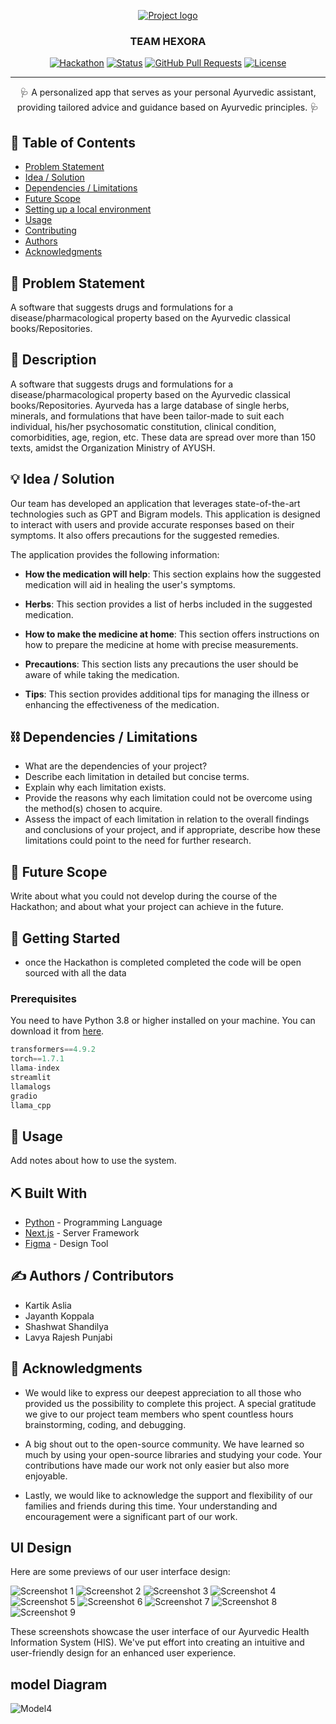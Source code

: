 <p align="center">
  <a href="" rel="noopener">
    <img src="https://i.imgur.com/AZ2iWek.png" alt="Project logo">
  </a>
</p>
<h3 align="center">TEAM HEXORA</h3>

<div align="center">

[![Hackathon](https://img.shields.io/badge/hackathon-name-orange.svg)](http://hackathon.url.com)
[![Status](https://img.shields.io/badge/status-active-success.svg)]()
[![GitHub Pull Requests](https://img.shields.io/github/issues-pr/kylelobo/The-Documentation-Compendium.svg)](https://github.com/kylelobo/The-Documentation-Compendium/pulls)
[![License](https://img.shields.io/badge/license-MIT-blue.svg)](LICENSE.md)

</div>

---

<p align="center"> 🩺 A personalized app that serves as your personal Ayurvedic assistant, providing tailored advice and guidance based on Ayurvedic principles. 🩺 </p>

## 📝 Table of Contents

- [Problem Statement](#problem_statement)
- [Idea / Solution](#idea)
- [Dependencies / Limitations](#limitations)
- [Future Scope](#future_scope)
- [Setting up a local environment](#getting_started)
- [Usage](#usage)
- [Contributing](../CONTRIBUTING.md)
- [Authors](#authors)
- [Acknowledgments](#acknowledgments)

## 🧐 Problem Statement <a name="problem_statement"></a>

A software that suggests drugs and formulations for a disease/pharmacological property based on the Ayurvedic classical books/Repositories.

## 🧐 Description

A software that suggests drugs and formulations for a disease/pharmacological property based on the Ayurvedic classical books/Repositories. Ayurveda has a large database of single herbs, minerals, and formulations that have been tailor-made to suit each individual, his/her psychosomatic constitution, clinical condition, comorbidities, age, region, etc. These data are spread over more than 150 texts, amidst the Organization Ministry of AYUSH.

## 💡 Idea / Solution <a name="idea"></a>

Our team has developed an application that leverages state-of-the-art technologies such as GPT and Bigram models. This application is designed to interact with users and provide accurate responses based on their symptoms. It also offers precautions for the suggested remedies.

The application provides the following information:

- **How the medication will help**: This section explains how the suggested medication will aid in healing the user's symptoms.

- **Herbs**: This section provides a list of herbs included in the suggested medication.

- **How to make the medicine at home**: This section offers instructions on how to prepare the medicine at home with precise measurements.

- **Precautions**: This section lists any precautions the user should be aware of while taking the medication.

- **Tips**: This section provides additional tips for managing the illness or enhancing the effectiveness of the medication.

## ⛓️ Dependencies / Limitations <a name="limitations"></a>

- What are the dependencies of your project?
- Describe each limitation in detailed but concise terms.
- Explain why each limitation exists.
- Provide the reasons why each limitation could not be overcome using the method(s) chosen to acquire.
- Assess the impact of each limitation in relation to the overall findings and conclusions of your project, and if appropriate, describe how these limitations could point to the need for further research.

## 🚀 Future Scope <a name="future_scope"></a>

Write about what you could not develop during the course of the Hackathon; and about what your project can achieve in the future.

## 🏁 Getting Started <a name="getting_started"></a>

- once the Hackathon is completed completed the code will be open sourced with all the data 
### Prerequisites

You need to have Python 3.8 or higher installed on your machine. You can download it from [here](https://www.python.org/downloads/).

```python
transformers==4.9.2
torch==1.7.1
llama-index
streamlit
llamalogs
gradio
llama_cpp
```
## 🎈 Usage <a name="usage"></a>

Add notes about how to use the system.

## ⛏️ Built With <a name="tech_stack"></a>

- [Python](https://www.python.org/) - Programming Language
- [Next.js](https://nextjs.org/) - Server Framework
- [Figma](https://www.figma.com/) - Design Tool

## ✍️ Authors / Contributors <a name="authors"></a>
- Kartik Aslia
- Jayanth Koppala
- Shashwat Shandilya
- Lavya Rajesh Punjabi

## 🎉 Acknowledgments <a name="acknowledgments"></a>

- We would like to express our deepest appreciation to all those who provided us the possibility to complete this project. A special gratitude we give to our project team members who spent countless hours brainstorming, coding, and debugging. 

- A big shout out to the open-source community. We have learned so much by using your open-source libraries and studying your code. Your contributions have made our work not only easier but also more enjoyable.

- Lastly, we would like to acknowledge the support and flexibility of our families and friends during this time. Your understanding and encouragement were a significant part of our work.
## UI Design 

Here are some previews of our user interface design:

![Screenshot 1](https://github.com/Skizzy-create/Ayurvedic_HIS/assets/116277022/3d8bc278-2c47-47da-851d-7a99f772b1a3)
![Screenshot 2](https://github.com/Skizzy-create/Ayurvedic_HIS/assets/116277022/468bd036-e030-46c7-816c-114fccb14489)
![Screenshot 3](https://github.com/Skizzy-create/Ayurvedic_HIS/assets/116277022/e7962daf-154a-4980-b54d-d448659b394b)
![Screenshot 4](https://github.com/Skizzy-create/Ayurvedic_HIS/assets/116277022/505f59f1-1f2a-431c-80b1-3a378ad35afb)
![Screenshot 5](https://github.com/Skizzy-create/Ayurvedic_HIS/assets/116277022/166d9717-b419-4d2d-acbc-c4d667b903e4)
![Screenshot 6](https://github.com/Skizzy-create/Ayurvedic_HIS/assets/116277022/c5acf7bd-e9d4-41a5-aa6c-9a1bcdfe6a40)
![Screenshot 7](https://github.com/Skizzy-create/Ayurvedic_HIS/assets/116277022/331ab2b5-e30d-4016-a576-cea63a99674e)
![Screenshot 8](https://github.com/Skizzy-create/Ayurvedic_HIS/assets/116277022/806d0f38-70c5-4873-94f7-cfc8ea238e3a)
![Screenshot 9](https://github.com/Skizzy-create/Ayurvedic_HIS/assets/116277022/2bf9a469-6e0f-4712-800a-2a499d9ccd38)

These screenshots showcase the user interface of our Ayurvedic Health Information System (HIS). We've put effort into creating an intuitive and user-friendly design for an enhanced user experience.

## model Diagram
![Model4](https://github.com/Skizzy-create/Ayurvedic_HIS/assets/112803348/8f17c78a-7048-4eab-9c1b-863c70e50e79)

